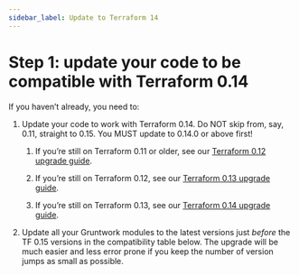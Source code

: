 ```yaml
---
sidebar_label: Update to Terraform 14
---
```


# Step 1: update your code to be compatible with Terraform 0.14

If you haven’t already, you need to:

1.  Update your code to work with Terraform 0.14. Do NOT skip from, say, 0.11, straight to 0.15. You MUST update to
    0.14.0 or above first!

    1.  If you’re still on Terraform 0.11 or older, see our
        [Terraform 0.12 upgrade guide](../../0-how-to-update-to-terraform-12/0-intro.md).

    2.  If you’re still on Terraform 0.12, see our
        [Terraform 0.13 upgrade guide](../../1-how-to-update-to-terraform-13/0-intro.md).

    3.  If you’re still on Terraform 0.13, see our
        [Terraform 0.14 upgrade guide](../../2-how-to-update-to-terraform-14/0-intro.md).

2.  Update all your Gruntwork modules to the latest versions just _before_ the TF 0.15 versions in the compatibility
    table below. The upgrade will be much easier and less error prone if you keep the number of version jumps as small
    as possible.


<!-- ##DOCS-SOURCER-START
{"sourcePlugin":"Local File Copier","hash":"ebf744669a9c981dd86943a91c795ff5"}
##DOCS-SOURCER-END -->
